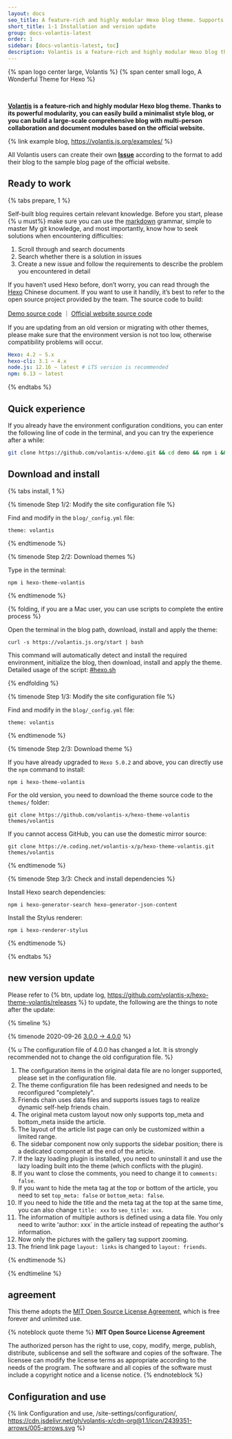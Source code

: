 ```yaml
---
layout: docs
seo_title: A feature-rich and highly modular Hexo blog theme. Supports complex systems such as multi-person collaboration and wiki documents, and supports a large number of tag plugins.
short_title: 1-1 Installation and version update
group: docs-volantis-latest
order: 1
sidebar: [docs-volantis-latest, toc]
description: Volantis is a feature-rich and highly modular Hexo blog theme. Thanks to its powerful modularity, you can easily build a minimalist style blog, or you can build a large-scale comprehensive blog with multi-person collaboration and document modules based on the official website.
---
```


<p>
{% span logo center large, Volantis %}
{% span center small logo, A Wonderful Theme for Hexo %}
</p>
<br>

**[Volantis](https://volantis.js.org) is a feature-rich and highly modular Hexo blog theme. Thanks to its powerful modularity, you can easily build a minimalist style blog, or you can build a large-scale comprehensive blog with multi-person collaboration and document modules based on the official website.**

{% link example blog, https://volantis.js.org/examples/ %}

All Volantis users can create their own [**Issue**](https://github.com/volantis-x/examples/issues/) according to the format to add their blog to the sample blog page of the official website.

## Ready to work


{% tabs prepare, 1 %}

<!-- tab ability conditions -->

Self-built blog requires certain relevant knowledge. Before you start, please {% u must%} make sure you can use the [markdown](https://www.runoob.com/markdown/md-tutorial.html) grammar, simple to master My git knowledge, and most importantly, know how to seek solutions when encountering difficulties:

1. Scroll through and search documents
2. Search whether there is a solution in issues
3. Create a new issue and follow the requirements to describe the problem you encountered in detail

If you haven’t used Hexo before, don’t worry, you can read through the [Hexo](https://hexo.io/zh-cn/docs/) Chinese document. If you want to use it handily, it’s best to refer to the open source project provided by the team. The source code to build:

[Demo source code](https://github.com/volantis-x/demo) ｜ [Official website source code](https://github.com/volantis-x/volantis-x.github.io)

<!-- endtab -->

<!-- tab environment configuration conditions -->

If you are updating from an old version or migrating with other themes, please make sure that the environment version is not too low, otherwise compatibility problems will occur.

```yaml
Hexo: 4.2 ~ 5.x
hexo-cli: 3.1 ~ 4.x
node.js: 12.16 ~ latest # LTS version is recommended
npm: 6.13 ~ latest
```

<!-- endtab -->

{% endtabs %}


## Quick experience

If you already have the environment configuration conditions, you can enter the following line of code in the terminal, and you can try the experience after a while:

```bash
git clone https://github.com/volantis-x/demo.git && cd demo && npm i && hexo s
```


## Download and install

{% tabs install, 1 %}

<!-- tab new blog installation -->

{% timenode Step 1/2: Modify the site configuration file %}

Find and modify in the `blog/_config.yml` file:

```
theme: volantis
```

{% endtimenode %}

{% timenode Step 2/2: Download themes %}

Type in the terminal:

```
npm i hexo-theme-volantis
```

{% endtimenode %}

{% folding, if you are a Mac user, you can use scripts to complete the entire process %}

Open the terminal in the blog path, download, install and apply the theme:

```
curl -s https://volantis.js.org/start | bash
```

This command will automatically detect and install the required environment, initialize the blog, then download, install and apply the theme.
Detailed usage of the script: [#hexo.sh](https://xaoxuu.com/wiki/hexo.sh/)

{% endfolding %}

<!-- endtab -->

<!-- tab migration from other themes -->

{% timenode Step 1/3: Modify the site configuration file %}

Find and modify in the `blog/_config.yml` file:

```
theme: volantis
```

{% endtimenode %}

{% timenode Step 2/3: Download theme %}

If you have already upgraded to `Hexo 5.0.2` and above, you can directly use the `npm` command to install:

```
npm i hexo-theme-volantis
```

For the old version, you need to download the theme source code to the `themes/` folder:

```
git clone https://github.com/volantis-x/hexo-theme-volantis themes/volantis
```

If you cannot access GitHub, you can use the domestic mirror source:

```
git clone https://e.coding.net/volantis-x/p/hexo-theme-volantis.git themes/volantis
```

{% endtimenode %}

{% timenode Step 3/3: Check and install dependencies %}

Install Hexo search dependencies:

```
npm i hexo-generator-search hexo-generator-json-content
```

Install the Stylus renderer:

```
npm i hexo-renderer-stylus
```

{% endtimenode %}

<!-- endtab -->

{% endtabs %}



## new version update

Please refer to {% btn, update log, https://github.com/volantis-x/hexo-theme-volantis/releases %} to update, the following are the things to note after the update:

{% timeline %}

{% timenode 2020-09-26 [3.0.0 -> 4.0.0](https://github.com/volantis-x/hexo-theme-volantis/releases/tag/4.0.0) %}

{% u The configuration file of 4.0.0 has changed a lot. It is strongly recommended not to change the old configuration file. %}

1. The configuration items in the original data file are no longer supported, please set in the configuration file.
2. The theme configuration file has been redesigned and needs to be reconfigured "completely".
3. Friends chain uses data files and supports issues tags to realize dynamic self-help friends chain.
4. The original meta custom layout now only supports top_meta and bottom_meta inside the article.
5. The layout of the article list page can only be customized within a limited range.
6. The sidebar component now only supports the sidebar position; there is a dedicated component at the end of the article.
7. If the lazy loading plugin is installed, you need to uninstall it and use the lazy loading built into the theme (which conflicts with the plugin).
8. If you want to close the comments, you need to change it to `comments: false`.
9. If you want to hide the meta tag at the top or bottom of the article, you need to set `top_meta: false` or `bottom_meta: false`.
10. If you need to hide the title and the meta tag at the top at the same time, you can also change `title: xxx` to `seo_title: xxx`.
11. The information of multiple authors is defined using a data file. You only need to write ʻauthor: xxx` in the article instead of repeating the author's information.
12. Now only the pictures with the gallery tag support zooming.
13. The friend link page `layout: links` is changed to `layout: friends`.

{% endtimenode %}

{% endtimeline %}

## agreement

This theme adopts the [MIT Open Source License Agreement](https://cdn.jsdelivr.net/gh/theme-volantis/hexo-theme-volantis/LICENSE), which is free forever and unlimited use.

{% noteblock quote theme %}
**MIT Open Source License Agreement**

The authorized person has the right to use, copy, modify, merge, publish, distribute, sublicense and sell the software and copies of the software.
The licensee can modify the license terms as appropriate according to the needs of the program.
The software and all copies of the software must include a copyright notice and a license notice.
{% endnoteblock %}


## Configuration and use

{% link Configuration and use, /site-settings/configuration/, https://cdn.jsdelivr.net/gh/volantis-x/cdn-org@1.1/icon/2439351-arrows/005-arrows.svg %}
